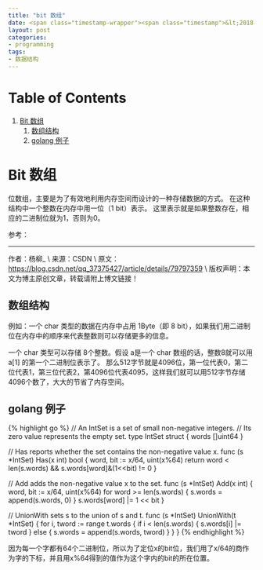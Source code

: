 ```yaml
---
title: "bit 数组"
date: <span class="timestamp-wrapper"><span class="timestamp">&lt;2018-12-14 Fri 16:35&gt;</span></span>
layout: post
categories: 
- programming
tags: 
- 数据结构
---
```


# Table of Contents

1.  [Bit 数组](#orgaf5af7e)
    1.  [数组结构](#orga4d049b)
    2.  [golang 例子](#org2a1ad9f)


<a id="orgaf5af7e"></a>

# Bit 数组

位数组，主要是为了有效地利用内存空间而设计的一种存储数据的方式。
在这种结构中一个整数在内存中用一位（1 bit）表示。
这里表示就是如果整数存在，相应的二进制位就为1，否则为0。

参考：

---

作者：杨柳\_ \\
来源：CSDN \\
原文：<https://blog.csdn.net/qq_37375427/article/details/79797359> \\
版权声明：本文为博主原创文章，转载请附上博文链接！


<a id="orga4d049b"></a>

## 数组结构

例如：一个 char 类型的数据在内存中占用 1Byte（即 8 bit），如果我们用二进制位在内存中的顺序来代表整数则可以存储更多的信息。

一个 char 类型可以存储 8个整数。假设 a是一个 char 数组的话，整数8就可以用 a[1] 的第一个二进制位表示了。
那么512字节就是4096位，第一位代表0，第二位代表1，第三位代表2，第4096位代表4095，这样我们就可以用512字节存储4096个数了，大大的节省了内存空间。


<a id="org2a1ad9f"></a>

## golang 例子

{% highlight go %}
// An IntSet is a set of small non-negative integers.
// Its zero value represents the empty set.
type IntSet struct {
    words []uint64
}

// Has reports whether the set contains the non-negative value x.
func (s *IntSet) Has(x int) bool {
    word, bit := x/64, uint(x%64)
    return word < len(s.words) && s.words[word]&(1<<bit) != 0
}

// Add adds the non-negative value x to the set.
func (s *IntSet) Add(x int) {
    word, bit := x/64, uint(x%64)
    for word >= len(s.words) {
        s.words = append(s.words, 0)
    }
    s.words[word] |= 1 << bit
}

// UnionWith sets s to the union of s and t.
func (s *IntSet) UnionWith(t *IntSet) {
    for i, tword := range t.words {
        if i < len(s.words) {
            s.words[i] |= tword
        } else {
            s.words = append(s.words, tword)
        }
    }
}
{% endhighlight %}

因为每一个字都有64个二进制位，所以为了定位x的bit位，我们用了x/64的商作为字的下标，并且用x%64得到的值作为这个字内的bit的所在位置。
